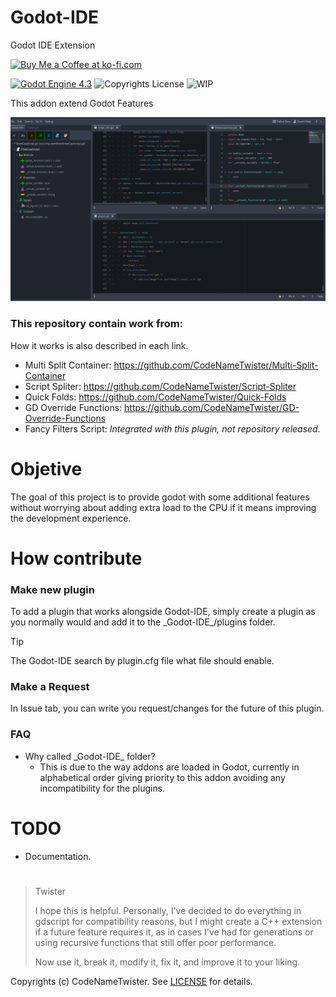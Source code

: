 # Godot-IDE
Godot IDE Extension

<a href='https://ko-fi.com/S6S11CPSR5' target='_blank'><img height='36' style='border:0px;height:36px;' src='https://storage.ko-fi.com/cdn/kofi4.png?v=6' border='0' alt='Buy Me a Coffee at ko-fi.com' /></a>

[![Godot Engine 4.3](https://img.shields.io/badge/Godot_Engine-4.x-blue)](https://godotengine.org/) ![Copyrights License](https://img.shields.io/badge/License-MIT-blue) ![WIP](https://img.shields.io/badge/WIP-orange)

This addon extend Godot Features

![Preview](images/preview0.png)

### This repository contain work from:
How it works is also described in each link.

* Multi Split Container:
  https://github.com/CodeNameTwister/Multi-Split-Container
* Script Spliter:
  https://github.com/CodeNameTwister/Script-Spliter
* Quick Folds:
  https://github.com/CodeNameTwister/Quick-Folds
* GD Override Functions:
  https://github.com/CodeNameTwister/GD-Override-Functions
* Fancy Filters Script:
  *Integrated with this plugin, not repository released.*

# Objetive
The goal of this project is to provide godot with some additional features without worrying about adding extra load to the CPU if it means improving the development experience.

# How contribute

### Make new plugin
To add a plugin that works alongside Godot-IDE, simply create a plugin as you normally would and add it to the \_Godot-IDE\_/plugins folder.

>[!TIP]
> The Godot-IDE search by plugin.cfg file what file should enable.

### Make a Request
In Issue tab, you can write you request/changes for the future of this plugin.

### FAQ
* Why called \_Godot-IDE\_ folder?
	* This is due to the way addons are loaded in Godot, currently in alphabetical order giving priority to this addon avoiding any incompatibility for the plugins.

# TODO
* Documentation.


#
> Twister
>
> I hope this is helpful. Personally, I've decided to do everything in gdscript for compatibility reasons, but I might create a C++ extension if a future feature requires it, as in cases I've had for generations or using recursive functions that still offer poor performance.
>
> Now use it, break it, modify it, fix it, and improve it to your liking.

Copyrights (c) CodeNameTwister. See [LICENSE](LICENSE) for details.

[godot engine]: https://godotengine.org/
